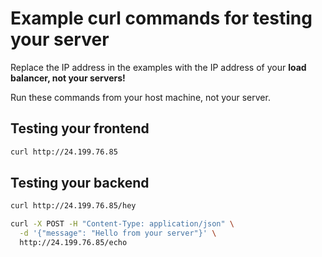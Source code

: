 # Example curl commands for testing your server

Replace the IP address in the examples with the IP address of your **load balancer, not your servers!**

Run these commands from your host machine, not your server.

## Testing your frontend

```bash
curl http://24.199.76.85
```

## Testing your backend

```bash
curl http://24.199.76.85/hey
```

```bash
curl -X POST -H "Content-Type: application/json" \
  -d '{"message": "Hello from your server"}' \
  http://24.199.76.85/echo
```
